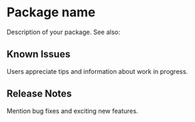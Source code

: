 
# Package name

Description of your package.
See also: 

## Known Issues

Users appreciate tips and information about work in progress.

## Release Notes

Mention bug fixes and exciting new features.
